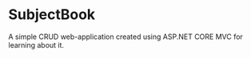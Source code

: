 
# SubjectBook

A simple CRUD web-application created using ASP.NET CORE MVC for learning about it.

